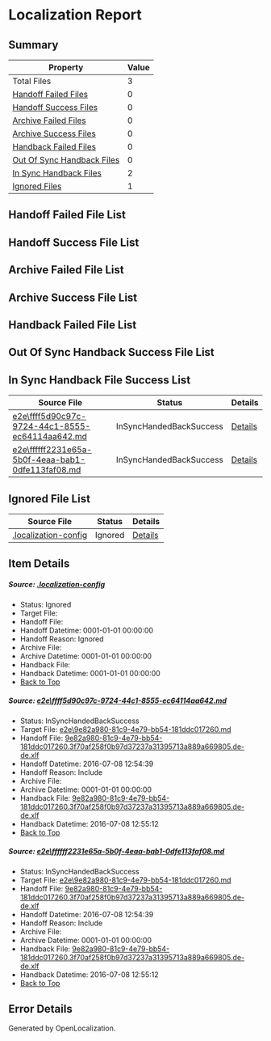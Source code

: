 # <a name='report-top'></a> Localization Report

## Summary
 Property | Value 
 -------- | ----- 
 Total Files | 3
[ Handoff Failed Files ](#handoff-failed-list)| 0
[ Handoff Success Files ](#handoff-success-list)| 0
[ Archive Failed Files ](#archive-failed-list)| 0
[ Archive Success Files ](#archive-success-list)| 0
[ Handback Failed Files ](#handback-failed-list)| 0
[ Out Of Sync Handback Files ](#outofsync-handback-success-list)| 0
[ In Sync Handback Files ](#insync-handback-success-list)| 2
[ Ignored Files ](#ignored-list)| 1

## <a name='handoff-failed-list'></a> Handoff Failed File List

## <a name='handoff-success-list'></a> Handoff Success File List

## <a name='archive-failed-list'></a> Archive Failed File List

## <a name='archive-success-list'></a> Archive Success File List

## <a name='handback-failed-list'></a> Handback Failed File List

## <a name='outofsync-handback-success-list'></a> Out Of Sync Handback Success File List

## <a name='insync-handback-success-list'></a> In Sync Handback File Success List
 Source File | Status | Details 
 ----------- | ------ | ------- 
 [e2e\ffff5d90c97c-9724-44c1-8555-ec64114aa642.md](https://github.com/OpenLocalizationTestOrg/oltest/blob/53e6ef96c73aff63a63aff33457d5ec56327bedb/e2e/ffff5d90c97c-9724-44c1-8555-ec64114aa642.md) | InSyncHandedBackSuccess | [Details](#a66b08abd2394178b0810a2c748d64ea850bc3af1)
 [e2e\ffffff2231e65a-5b0f-4eaa-bab1-0dfe113faf08.md](https://github.com/OpenLocalizationTestOrg/oltest/blob/356f36913fa82aa44743e823030c82c91ab5d3ac/e2e/ffffff2231e65a-5b0f-4eaa-bab1-0dfe113faf08.md) | InSyncHandedBackSuccess | [Details](#a66b08abd2394178b0810a2c748d64ea850bc3af2)

## <a name='ignored-list'></a> Ignored File List
 Source File | Status | Details 
 ----------- | ------ | ------- 
 [.localization-config](https://github.com/OpenLocalizationTestOrg/oltest/blob/356f36913fa82aa44743e823030c82c91ab5d3ac/.localization-config) | Ignored | [Details](#3d4f252ac210baf56311d7e97dcc2db10974dbd20)

## Item Details
##### <a name='3d4f252ac210baf56311d7e97dcc2db10974dbd20'></a> Source: [.localization-config](https://github.com/OpenLocalizationTestOrg/oltest/blob/356f36913fa82aa44743e823030c82c91ab5d3ac/.localization-config)
* Status: Ignored
* Target File: 
* Handoff File: 
* Handoff Datetime: 0001-01-01 00:00:00
* Handoff Reason: Ignored
* Archive File: 
* Archive Datetime: 0001-01-01 00:00:00
* Handback File: 
* Handback Datetime: 0001-01-01 00:00:00
* [Back to Top](#report-top)

##### <a name='a66b08abd2394178b0810a2c748d64ea850bc3af1'></a> Source: [e2e\ffff5d90c97c-9724-44c1-8555-ec64114aa642.md](https://github.com/OpenLocalizationTestOrg/oltest/blob/53e6ef96c73aff63a63aff33457d5ec56327bedb/e2e/ffff5d90c97c-9724-44c1-8555-ec64114aa642.md)
* Status: InSyncHandedBackSuccess
* Target File: [e2e\9e82a980-81c9-4e79-bb54-181ddc017260.md](https://github.com/OpenLocalizationTestOrg/oltest-dede-fly/blob/df2bb23b13de23a570a68cecf80d2640059b7956/e2e/9e82a980-81c9-4e79-bb54-181ddc017260.md)
* Handoff File: [9e82a980-81c9-4e79-bb54-181ddc017260.3f70af258f0b97d37237a31395713a889a669805.de-de.xlf](https://github.com/OpenLocalizationTestOrg/olhandoff-e2e/blob/e113327c91a4c2cc6ff953c7ca0cc3a40f642d3e/ol-handoff/OpenLocalizationTestOrg/oltest-dede-fly/ci/ht/9e82a980-81c9-4e79-bb54-181ddc017260.3f70af258f0b97d37237a31395713a889a669805.de-de.xlf)
* Handoff Datetime: 2016-07-08 12:54:39
* Handoff Reason: Include
* Archive File: 
* Archive Datetime: 0001-01-01 00:00:00
* Handback File: [9e82a980-81c9-4e79-bb54-181ddc017260.3f70af258f0b97d37237a31395713a889a669805.de-de.xlf](https://github.com/OpenLocalizationTestOrg/olhandback-e2e/blob/edf24e41c5b032ef69c34f012620f9a2b3b0d151/ol-handback/OpenLocalizationTestOrg/oltest-dede-fly/ci/ht/9e82a980-81c9-4e79-bb54-181ddc017260.3f70af258f0b97d37237a31395713a889a669805.de-de.xlf)
* Handback Datetime: 2016-07-08 12:55:12
* [Back to Top](#report-top)

##### <a name='a66b08abd2394178b0810a2c748d64ea850bc3af2'></a> Source: [e2e\ffffff2231e65a-5b0f-4eaa-bab1-0dfe113faf08.md](https://github.com/OpenLocalizationTestOrg/oltest/blob/356f36913fa82aa44743e823030c82c91ab5d3ac/e2e/ffffff2231e65a-5b0f-4eaa-bab1-0dfe113faf08.md)
* Status: InSyncHandedBackSuccess
* Target File: [e2e\9e82a980-81c9-4e79-bb54-181ddc017260.md](https://github.com/OpenLocalizationTestOrg/oltest-dede-fly/blob/df2bb23b13de23a570a68cecf80d2640059b7956/e2e/9e82a980-81c9-4e79-bb54-181ddc017260.md)
* Handoff File: [9e82a980-81c9-4e79-bb54-181ddc017260.3f70af258f0b97d37237a31395713a889a669805.de-de.xlf](https://github.com/OpenLocalizationTestOrg/olhandoff-e2e/blob/e113327c91a4c2cc6ff953c7ca0cc3a40f642d3e/ol-handoff/OpenLocalizationTestOrg/oltest-dede-fly/ci/ht/9e82a980-81c9-4e79-bb54-181ddc017260.3f70af258f0b97d37237a31395713a889a669805.de-de.xlf)
* Handoff Datetime: 2016-07-08 12:54:39
* Handoff Reason: Include
* Archive File: 
* Archive Datetime: 0001-01-01 00:00:00
* Handback File: [9e82a980-81c9-4e79-bb54-181ddc017260.3f70af258f0b97d37237a31395713a889a669805.de-de.xlf](https://github.com/OpenLocalizationTestOrg/olhandback-e2e/blob/edf24e41c5b032ef69c34f012620f9a2b3b0d151/ol-handback/OpenLocalizationTestOrg/oltest-dede-fly/ci/ht/9e82a980-81c9-4e79-bb54-181ddc017260.3f70af258f0b97d37237a31395713a889a669805.de-de.xlf)
* Handback Datetime: 2016-07-08 12:55:12
* [Back to Top](#report-top)


## Error Details

Generated by OpenLocalization.
